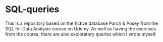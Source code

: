 # SQL-queries

This is a repository based on the fictive database Parch & Posey from the SQL for Data Analysis course on Udemy. As well as having the
exercises from the course, there are also exploratory queries which I wrote myself.

